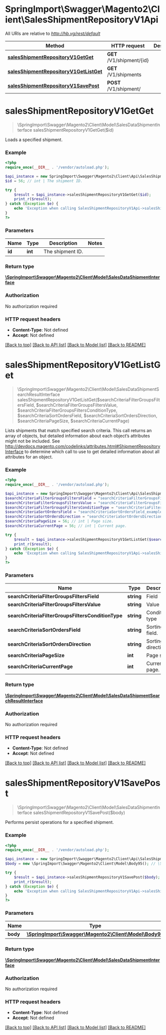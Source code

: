 # SpringImport\Swagger\Magento2\Client\SalesShipmentRepositoryV1Api

All URIs are relative to *http://hb.vg/rest/default*

Method | HTTP request | Description
------------- | ------------- | -------------
[**salesShipmentRepositoryV1GetGet**](SalesShipmentRepositoryV1Api.md#salesShipmentRepositoryV1GetGet) | **GET** /V1/shipment/{id} | 
[**salesShipmentRepositoryV1GetListGet**](SalesShipmentRepositoryV1Api.md#salesShipmentRepositoryV1GetListGet) | **GET** /V1/shipments | 
[**salesShipmentRepositoryV1SavePost**](SalesShipmentRepositoryV1Api.md#salesShipmentRepositoryV1SavePost) | **POST** /V1/shipment/ | 


# **salesShipmentRepositoryV1GetGet**
> \SpringImport\Swagger\Magento2\Client\Model\SalesDataShipmentInterface salesShipmentRepositoryV1GetGet($id)



Loads a specified shipment.

### Example
```php
<?php
require_once(__DIR__ . '/vendor/autoload.php');

$api_instance = new SpringImport\Swagger\Magento2\Client\Api\SalesShipmentRepositoryV1Api();
$id = 56; // int | The shipment ID.

try {
    $result = $api_instance->salesShipmentRepositoryV1GetGet($id);
    print_r($result);
} catch (Exception $e) {
    echo 'Exception when calling SalesShipmentRepositoryV1Api->salesShipmentRepositoryV1GetGet: ', $e->getMessage(), PHP_EOL;
}
?>
```

### Parameters

Name | Type | Description  | Notes
------------- | ------------- | ------------- | -------------
 **id** | **int**| The shipment ID. |

### Return type

[**\SpringImport\Swagger\Magento2\Client\Model\SalesDataShipmentInterface**](../Model/SalesDataShipmentInterface.md)

### Authorization

No authorization required

### HTTP request headers

 - **Content-Type**: Not defined
 - **Accept**: Not defined

[[Back to top]](#) [[Back to API list]](../../README.md#documentation-for-api-endpoints) [[Back to Model list]](../../README.md#documentation-for-models) [[Back to README]](../../README.md)

# **salesShipmentRepositoryV1GetListGet**
> \SpringImport\Swagger\Magento2\Client\Model\SalesDataShipmentSearchResultInterface salesShipmentRepositoryV1GetListGet($searchCriteriaFilterGroupsFiltersField, $searchCriteriaFilterGroupsFiltersValue, $searchCriteriaFilterGroupsFiltersConditionType, $searchCriteriaSortOrdersField, $searchCriteriaSortOrdersDirection, $searchCriteriaPageSize, $searchCriteriaCurrentPage)



Lists shipments that match specified search criteria. This call returns an array of objects, but detailed information about each object’s attributes might not be included. See http://devdocs.magento.com/codelinks/attributes.html#ShipmentRepositoryInterface to determine which call to use to get detailed information about all attributes for an object.

### Example
```php
<?php
require_once(__DIR__ . '/vendor/autoload.php');

$api_instance = new SpringImport\Swagger\Magento2\Client\Api\SalesShipmentRepositoryV1Api();
$searchCriteriaFilterGroupsFiltersField = "searchCriteriaFilterGroupsFiltersField_example"; // string | Field
$searchCriteriaFilterGroupsFiltersValue = "searchCriteriaFilterGroupsFiltersValue_example"; // string | Value
$searchCriteriaFilterGroupsFiltersConditionType = "searchCriteriaFilterGroupsFiltersConditionType_example"; // string | Condition type
$searchCriteriaSortOrdersField = "searchCriteriaSortOrdersField_example"; // string | Sorting field.
$searchCriteriaSortOrdersDirection = "searchCriteriaSortOrdersDirection_example"; // string | Sorting direction.
$searchCriteriaPageSize = 56; // int | Page size.
$searchCriteriaCurrentPage = 56; // int | Current page.

try {
    $result = $api_instance->salesShipmentRepositoryV1GetListGet($searchCriteriaFilterGroupsFiltersField, $searchCriteriaFilterGroupsFiltersValue, $searchCriteriaFilterGroupsFiltersConditionType, $searchCriteriaSortOrdersField, $searchCriteriaSortOrdersDirection, $searchCriteriaPageSize, $searchCriteriaCurrentPage);
    print_r($result);
} catch (Exception $e) {
    echo 'Exception when calling SalesShipmentRepositoryV1Api->salesShipmentRepositoryV1GetListGet: ', $e->getMessage(), PHP_EOL;
}
?>
```

### Parameters

Name | Type | Description  | Notes
------------- | ------------- | ------------- | -------------
 **searchCriteriaFilterGroupsFiltersField** | **string**| Field | [optional]
 **searchCriteriaFilterGroupsFiltersValue** | **string**| Value | [optional]
 **searchCriteriaFilterGroupsFiltersConditionType** | **string**| Condition type | [optional]
 **searchCriteriaSortOrdersField** | **string**| Sorting field. | [optional]
 **searchCriteriaSortOrdersDirection** | **string**| Sorting direction. | [optional]
 **searchCriteriaPageSize** | **int**| Page size. | [optional]
 **searchCriteriaCurrentPage** | **int**| Current page. | [optional]

### Return type

[**\SpringImport\Swagger\Magento2\Client\Model\SalesDataShipmentSearchResultInterface**](../Model/SalesDataShipmentSearchResultInterface.md)

### Authorization

No authorization required

### HTTP request headers

 - **Content-Type**: Not defined
 - **Accept**: Not defined

[[Back to top]](#) [[Back to API list]](../../README.md#documentation-for-api-endpoints) [[Back to Model list]](../../README.md#documentation-for-models) [[Back to README]](../../README.md)

# **salesShipmentRepositoryV1SavePost**
> \SpringImport\Swagger\Magento2\Client\Model\SalesDataShipmentInterface salesShipmentRepositoryV1SavePost($body)



Performs persist operations for a specified shipment.

### Example
```php
<?php
require_once(__DIR__ . '/vendor/autoload.php');

$api_instance = new SpringImport\Swagger\Magento2\Client\Api\SalesShipmentRepositoryV1Api();
$body = new \SpringImport\Swagger\Magento2\Client\Model\Body95(); // \SpringImport\Swagger\Magento2\Client\Model\Body95 | 

try {
    $result = $api_instance->salesShipmentRepositoryV1SavePost($body);
    print_r($result);
} catch (Exception $e) {
    echo 'Exception when calling SalesShipmentRepositoryV1Api->salesShipmentRepositoryV1SavePost: ', $e->getMessage(), PHP_EOL;
}
?>
```

### Parameters

Name | Type | Description  | Notes
------------- | ------------- | ------------- | -------------
 **body** | [**\SpringImport\Swagger\Magento2\Client\Model\Body95**](../Model/\SpringImport\Swagger\Magento2\Client\Model\Body95.md)|  | [optional]

### Return type

[**\SpringImport\Swagger\Magento2\Client\Model\SalesDataShipmentInterface**](../Model/SalesDataShipmentInterface.md)

### Authorization

No authorization required

### HTTP request headers

 - **Content-Type**: Not defined
 - **Accept**: Not defined

[[Back to top]](#) [[Back to API list]](../../README.md#documentation-for-api-endpoints) [[Back to Model list]](../../README.md#documentation-for-models) [[Back to README]](../../README.md)

